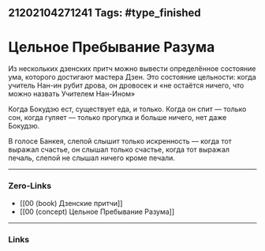 21202104271241
Tags: #type_finished  
---
# Цельное Пребывание Разума

Из нескольких дзенских притч можно вывести определённое состояние ума, которого достигают мастера Дзен. Это состояние цельности: когда учитель Нан-ин рубит дрова, он дровосек и «не остаётся ничего, что можно назвать Учителем Нан-Ином»

Когда Бокудзю ест, существует еда, и только. Когда он спит — только сон, когда гуляет — только прогулка и больше ничего, нет даже Бокудзю.

В голосе Банкея, слепой слышит только искренность — когда тот выражал счастье, он слышал только счастье, когда тот выражал печаль, слепой не слышал ничего кроме печали.

---
### Zero-Links
- [[00 (book) Дзенские притчи]]
- [[00 (concept) Цельное Пребывание Разума]]
---
### Links


